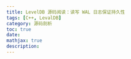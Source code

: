 ```yaml
---
title: LevelDB 源码阅读：读写 WAL 日志保证持久性
tags: [C++, LevalDB]
category: 源码剖析
toc: true
date: 
mathjax: true
description:
---
```


